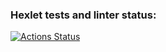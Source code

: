 ### Hexlet tests and linter status:
[![Actions Status](https://github.com/fomineandrei/python-project-50/actions/workflows/hexlet-check.yml/badge.svg)](https://github.com/fomineandrei/python-project-50/actions)